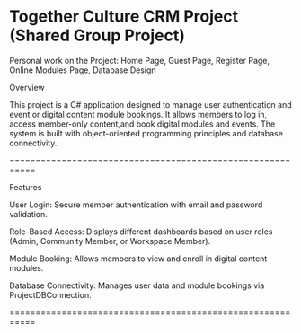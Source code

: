# Together Culture CRM Project (Shared Group Project)

Personal work on the Project:
Home Page, 
Guest Page, 
Register Page, 
Online Modules Page, 
Database Design


Overview

This project is a C# application designed to manage user authentication and event or digital content module bookings.
It allows members to log in, access member-only content,and book digital modules and events.
The system is built with object-oriented programming principles and database connectivity.

===========================================================

Features

User Login: Secure member authentication with email and password validation.

Role-Based Access: Displays different dashboards based on user roles (Admin, Community Member, or Workspace Member).

Module Booking: Allows members to view and enroll in digital content modules.

Database Connectivity: Manages user data and module bookings via ProjectDBConnection.

===========================================================


